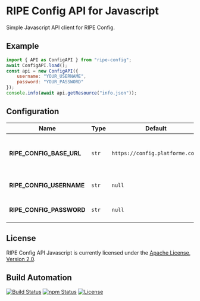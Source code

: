 # RIPE Config API for Javascript

Simple Javascript API client for RIPE Config.

## Example

```javascript
import { API as ConfigAPI } from "ripe-config";
await ConfigAPI.load();
const api = new ConfigAPI({
    username: "YOUR_USERNAME",
    password: "YOUR_PASSWORD"
});
console.info(await api.getResource("info.json"));
```

## Configuration

| Name                     | Type  | Default                         | Description                                             |
| ------------------------ | ----- | ------------------------------- | ------------------------------------------------------- |
| **RIPE_CONFIG_BASE_URL** | `str` | `https://config.platforme.com/` | The base URL to the RIPE ID server instance to be used. |
| **RIPE_CONFIG_USERNAME** | `str` | `null`                          | The username to be used for authentication.             |
| **RIPE_CONFIG_PASSWORD** | `str` | `null`                          | The password to be used for authentication.             |

## License

RIPE Config API Javascript is currently licensed under the [Apache License, Version 2.0](http://www.apache.org/licenses/).

## Build Automation

[![Build Status](https://github.com/ripe-tech/ripe-config-api-js/workflows/Main%20Workflow/badge.svg)](https://github.com/ripe-tech/ripe-config-api-js/actions)
[![npm Status](https://img.shields.io/npm/v/ripe-config-api.svg)](https://www.npmjs.com/package/ripe-config-api)
[![License](https://img.shields.io/badge/license-Apache%202.0-blue.svg)](https://www.apache.org/licenses/)
